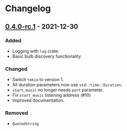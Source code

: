 # Changelog

## [0.4.0-rc.1] - 2021-12-30

### Added

- Logging with `log` crate.
- Basic bulb discovery functionality.

### Changed

- Switch `tokio` to version 1.
- All duration parameters now use `std::time::Duration`.
- `start_music` no longer needs `port` parameter.
- Fix `start_music` listening address (#10)
- Improved documentation.

### Removed

- `QuotedString`

[0.4.0-rc.1]: https://github.com/leixb/yeelight/releases/tag/v0.4.0-rc.1
